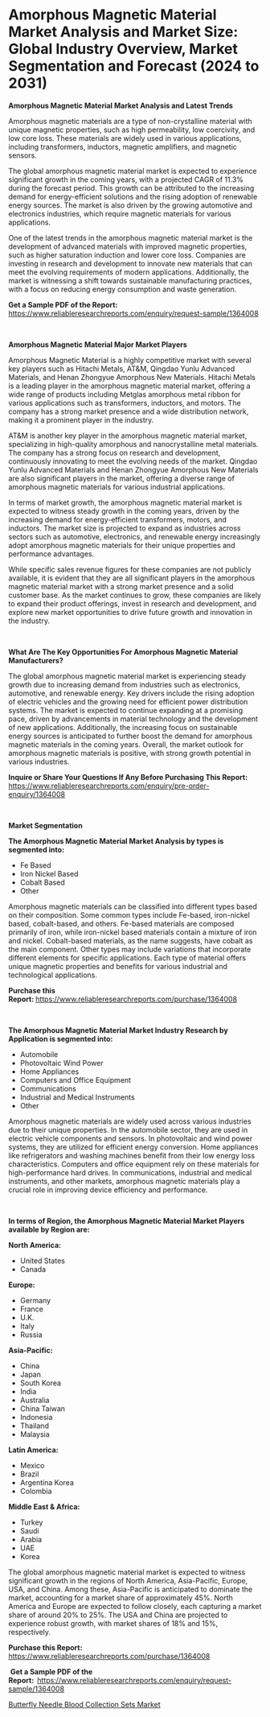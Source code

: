 <p><h1>Amorphous Magnetic Material Market Analysis and Market Size: Global Industry Overview, Market Segmentation and Forecast (2024 to 2031)</h1></p><p><strong>Amorphous Magnetic Material Market Analysis and Latest Trends</strong></p>
<p><p>Amorphous magnetic materials are a type of non-crystalline material with unique magnetic properties, such as high permeability, low coercivity, and low core loss. These materials are widely used in various applications, including transformers, inductors, magnetic amplifiers, and magnetic sensors.</p><p>The global amorphous magnetic material market is expected to experience significant growth in the coming years, with a projected CAGR of 11.3% during the forecast period. This growth can be attributed to the increasing demand for energy-efficient solutions and the rising adoption of renewable energy sources. The market is also driven by the growing automotive and electronics industries, which require magnetic materials for various applications.</p><p>One of the latest trends in the amorphous magnetic material market is the development of advanced materials with improved magnetic properties, such as higher saturation induction and lower core loss. Companies are investing in research and development to innovate new materials that can meet the evolving requirements of modern applications. Additionally, the market is witnessing a shift towards sustainable manufacturing practices, with a focus on reducing energy consumption and waste generation.</p></p>
<p><strong>Get a Sample PDF of the Report:&nbsp;</strong> <a href="https://www.reliableresearchreports.com/enquiry/request-sample/1364008">https://www.reliableresearchreports.com/enquiry/request-sample/1364008</a></p>
<p>&nbsp;</p>
<p><strong>Amorphous Magnetic Material Major Market Players</strong></p>
<p><p>Amorphous Magnetic Material is a highly competitive market with several key players such as Hitachi Metals, AT&M, Qingdao Yunlu Advanced Materials, and Henan Zhongyue Amorphous New Materials. Hitachi Metals is a leading player in the amorphous magnetic material market, offering a wide range of products including Metglas amorphous metal ribbon for various applications such as transformers, inductors, and motors. The company has a strong market presence and a wide distribution network, making it a prominent player in the industry.</p><p>AT&M is another key player in the amorphous magnetic material market, specializing in high-quality amorphous and nanocrystalline metal materials. The company has a strong focus on research and development, continuously innovating to meet the evolving needs of the market. Qingdao Yunlu Advanced Materials and Henan Zhongyue Amorphous New Materials are also significant players in the market, offering a diverse range of amorphous magnetic materials for various industrial applications.</p><p>In terms of market growth, the amorphous magnetic material market is expected to witness steady growth in the coming years, driven by the increasing demand for energy-efficient transformers, motors, and inductors. The market size is projected to expand as industries across sectors such as automotive, electronics, and renewable energy increasingly adopt amorphous magnetic materials for their unique properties and performance advantages.</p><p>While specific sales revenue figures for these companies are not publicly available, it is evident that they are all significant players in the amorphous magnetic material market with a strong market presence and a solid customer base. As the market continues to grow, these companies are likely to expand their product offerings, invest in research and development, and explore new market opportunities to drive future growth and innovation in the industry.</p></p>
<p>&nbsp;</p>
<p><strong>What Are The Key Opportunities For Amorphous Magnetic Material Manufacturers?</strong></p>
<p><p>The global amorphous magnetic material market is experiencing steady growth due to increasing demand from industries such as electronics, automotive, and renewable energy. Key drivers include the rising adoption of electric vehicles and the growing need for efficient power distribution systems. The market is expected to continue expanding at a promising pace, driven by advancements in material technology and the development of new applications. Additionally, the increasing focus on sustainable energy sources is anticipated to further boost the demand for amorphous magnetic materials in the coming years. Overall, the market outlook for amorphous magnetic materials is positive, with strong growth potential in various industries.</p></p>
<p><strong>Inquire or Share Your Questions If Any Before Purchasing This Report:</strong> <a href="https://www.reliableresearchreports.com/enquiry/pre-order-enquiry/1364008">https://www.reliableresearchreports.com/enquiry/pre-order-enquiry/1364008</a></p>
<p>&nbsp;</p>
<p><strong>Market Segmentation</strong></p>
<p><strong>The Amorphous Magnetic Material Market Analysis by types is segmented into:</strong></p>
<p><ul><li>Fe Based</li><li>Iron Nickel Based</li><li>Cobalt Based</li><li>Other</li></ul></p>
<p><p>Amorphous magnetic materials can be classified into different types based on their composition. Some common types include Fe-based, iron-nickel based, cobalt-based, and others. Fe-based materials are composed primarily of iron, while iron-nickel based materials contain a mixture of iron and nickel. Cobalt-based materials, as the name suggests, have cobalt as the main component. Other types may include variations that incorporate different elements for specific applications. Each type of material offers unique magnetic properties and benefits for various industrial and technological applications.</p></p>
<p><strong>Purchase this Report:&nbsp;</strong><a href="https://www.reliableresearchreports.com/purchase/1364008">https://www.reliableresearchreports.com/purchase/1364008</a></p>
<p>&nbsp;</p>
<p><strong>The Amorphous Magnetic Material Market Industry Research by Application is segmented into:</strong></p>
<p><ul><li>Automobile</li><li>Photovoltaic Wind Power</li><li>Home Appliances</li><li>Computers and Office Equipment</li><li>Communications</li><li>Industrial and Medical Instruments</li><li>Other</li></ul></p>
<p><p>Amorphous magnetic materials are widely used across various industries due to their unique properties. In the automobile sector, they are used in electric vehicle components and sensors. In photovoltaic and wind power systems, they are utilized for efficient energy conversion. Home appliances like refrigerators and washing machines benefit from their low energy loss characteristics. Computers and office equipment rely on these materials for high-performance hard drives. In communications, industrial and medical instruments, and other markets, amorphous magnetic materials play a crucial role in improving device efficiency and performance.</p></p>
<p>&nbsp;</p>
<p><strong>In terms of Region, the Amorphous Magnetic Material Market Players available by Region are:</strong></p>
<p>
    <p> <strong> North America: </strong>
        <ul>
            <li>United States</li>
            <li>Canada</li>
        </ul>
        </p> 
    <p> <strong> Europe: </strong>
        <ul>
            <li>Germany</li>
            <li>France</li>
            <li>U.K.</li>
            <li>Italy</li>
            <li>Russia</li>
        </ul>
        </p> 
    <p> <strong> Asia-Pacific: </strong>
        <ul>
            <li>China</li>
            <li>Japan</li>
            <li>South Korea</li>
            <li>India</li>
            <li>Australia</li>
            <li>China Taiwan</li>
            <li>Indonesia</li>
            <li>Thailand</li>
            <li>Malaysia</li>
        </ul>
        </p> 
    <p> <strong> Latin America: </strong>
        <ul>
            <li>Mexico</li>
            <li>Brazil</li>
            <li>Argentina Korea</li>
            <li>Colombia</li>
        </ul>
        </p> 
    <p> <strong> Middle East & Africa: </strong>
        <ul>
            <li>Turkey</li>
            <li>Saudi</li>
            <li>Arabia</li>
            <li>UAE</li>
            <li>Korea</li>
        </ul>
    </p>
    </p>
<p><p>The global amorphous magnetic material market is expected to witness significant growth in the regions of North America, Asia-Pacific, Europe, USA, and China. Among these, Asia-Pacific is anticipated to dominate the market, accounting for a market share of approximately 45%. North America and Europe are expected to follow closely, each capturing a market share of around 20% to 25%. The USA and China are projected to experience robust growth, with market shares of 18% and 15%, respectively.</p></p>
<p><strong>Purchase this Report: </strong><a href="https://www.reliableresearchreports.com/purchase/1364008">https://www.reliableresearchreports.com/purchase/1364008</a></p>
<p>&nbsp;<strong>Get a Sample PDF of the Report:&nbsp;&nbsp;</strong><a href="https://www.reliableresearchreports.com/enquiry/request-sample/1364008">https://www.reliableresearchreports.com/enquiry/request-sample/1364008</a></p>
<p><strong></strong></p>
<p><p><a href="https://nifty-kite-d51.notion.site/Butterfly-Needle-Blood-Collection-Sets-Market-Size-Market-Share-and-Global-Market-Analysis-Report--fd0db8e1e36a4707b056982aa31101e9">Butterfly Needle Blood Collection Sets Market</a></p></p>